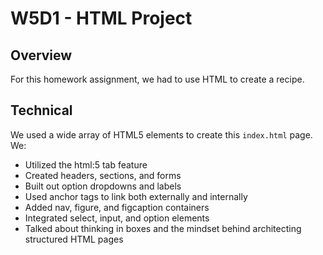 # W5D1 - HTML Project

## Overview

For this homework assignment, we had to use HTML to create a recipe.

## Technical

We used a wide array of HTML5 elements to create this `index.html` page. We:

* Utilized the html:5 tab feature
* Created headers, sections, and forms
* Built out option dropdowns and labels
* Used anchor tags to link both externally and internally
* Added nav, figure, and figcaption containers
* Integrated select, input, and option elements
* Talked about thinking in boxes and the mindset behind architecting structured HTML pages
